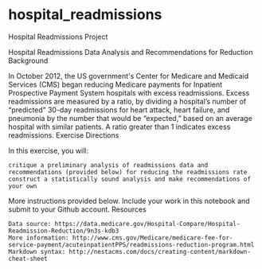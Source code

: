 # hospital_readmissions
Hospital Readmissions Project

Hospital Readmissions Data Analysis and Recommendations for Reduction
Background

In October 2012, the US government's Center for Medicare and Medicaid Services (CMS) began reducing Medicare payments for Inpatient Prospective Payment System hospitals with excess readmissions. Excess readmissions are measured by a ratio, by dividing a hospital’s number of “predicted” 30-day readmissions for heart attack, heart failure, and pneumonia by the number that would be “expected,” based on an average hospital with similar patients. A ratio greater than 1 indicates excess readmissions.
Exercise Directions

In this exercise, you will:

    critique a preliminary analysis of readmissions data and recommendations (provided below) for reducing the readmissions rate
    construct a statistically sound analysis and make recommendations of your own

More instructions provided below. Include your work in this notebook and submit to your Github account.
Resources

    Data source: https://data.medicare.gov/Hospital-Compare/Hospital-Readmission-Reduction/9n3s-kdb3
    More information: http://www.cms.gov/Medicare/medicare-fee-for-service-payment/acuteinpatientPPS/readmissions-reduction-program.html
    Markdown syntax: http://nestacms.com/docs/creating-content/markdown-cheat-sheet
